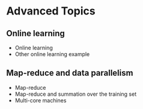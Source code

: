 # Advanced Topics

## Online learning 
* Online learning 
* Other online learning example

## Map-reduce and data parallelism
* Map-reduce
* Map-reduce and summation over the training set 
* Multi-core machines 
